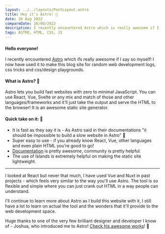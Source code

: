```yaml
---
layout: ../../layouts/PostLayout.astro
title: Hey it's Astro! 🚀
date: 26 Aug 2022
compareDate: 26/08/2022
description: I recently encountered Astro which is really awesome if I say so myself! I now have used it to make this blog site for random web development logs, css tricks and css/design playgrounds. 
tags: ASTRO, HTML, CSS, JS
---
```


#### **Hello everyone!**

I recently encountered [Astro](https://astro.build/) which ifs really awesome if I say so myself! 
I now have used it to make this blog site for random web development logs, css tricks and css/design playgrounds. 

#### **What is Astro? 🚀**

Astro lets you build fast websites with zero to minimal JavaScript. You can use React, Vue, Svelte or any mix and match of those and other languages/frameworks and it'll just take the output and serve the HTML to the browser! It is an awesome static site generator.

#### **Quick take on it: 📝**


* It is fast as they say it is - As Astro said in their documentations "it should be impossible to build a slow website in Astro" 🚀
* Super easy to use - if you already know React, Vue, other languages and even plain HTML you're good to go!
* [Documentation](https://docs.astro.build/en/getting-started/) is pretty awesome, community is pretty helpful.
* The use of Islands is extremely helpful on making the static site lightweight.

---

I looked at React but never that much, I have used Vue and Nuxt in past projects - which feels very similar to the way you'll use Astro. The tool is so flexible and simple where you can just crank out HTML in a way people can understand.

I'll continue to learn more about Astro as I build this website with it, I still have a lot to learn on actual the tool and the wonders that it'll provide to the web development space. 

Huge thanks to one of the very few brilliant designer and developer I know of - Joshua, who introduced me to Astro! [Check his awesome works](https://joshgermon.me/)! 🤝